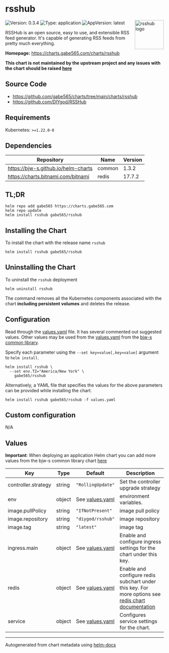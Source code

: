 # rsshub

<img src="https://camo.githubusercontent.com/79f2dcf6fb41b71619186b12eed25495fa55e20d3f21355798a2cb22703c6f8b/68747470733a2f2f692e6c6f6c692e6e65742f323031392f30342f32332f356362656237653431343134632e706e67" align="right" width="92" alt="rsshub logo">

![Version: 0.3.4](https://img.shields.io/badge/Version-0.3.4-informational?style=flat)
![Type: application](https://img.shields.io/badge/Type-application-informational?style=flat)
![AppVersion: latest](https://img.shields.io/badge/AppVersion-latest-informational?style=flat)

RSSHub is an open source, easy to use, and extensible RSS feed generator. It's capable of generating RSS feeds from pretty much everything.

**Homepage:** <https://charts.gabe565.com/charts/rsshub>

**This chart is not maintained by the upstream project and any issues with the chart should be raised [here](https://github.com/gabe565/charts/issues/new)**

## Source Code

* <https://github.com/gabe565/charts/tree/main/charts/rsshub>
* <https://github.com/DIYgod/RSSHub>

## Requirements

Kubernetes: `>=1.22.0-0`

## Dependencies

| Repository | Name | Version |
|------------|------|---------|
| <https://bjw-s.github.io/helm-charts> | common | 1.3.2 |
| <https://charts.bitnami.com/bitnami> | redis | 17.7.2 |

## TL;DR

```console
helm repo add gabe565 https://charts.gabe565.com
helm repo update
helm install rsshub gabe565/rsshub
```

## Installing the Chart

To install the chart with the release name `rsshub`

```console
helm install rsshub gabe565/rsshub
```

## Uninstalling the Chart

To uninstall the `rsshub` deployment

```console
helm uninstall rsshub
```

The command removes all the Kubernetes components associated with the chart **including persistent volumes** and deletes the release.

## Configuration

Read through the [values.yaml](./values.yaml) file. It has several commented out suggested values.
Other values may be used from the [values.yaml](https://github.com/bjw-s/helm-charts/tree/main/charts/library/common/values.yaml) from the [bjw-s common library](https://github.com/bjw-s/helm-charts/tree/main/charts/library/common).

Specify each parameter using the `--set key=value[,key=value]` argument to `helm install`.

```console
helm install rsshub \
  --set env.TZ="America/New York" \
    gabe565/rsshub
```

Alternatively, a YAML file that specifies the values for the above parameters can be provided while installing the chart.

```console
helm install rsshub gabe565/rsshub -f values.yaml
```

## Custom configuration

N/A

## Values

**Important**: When deploying an application Helm chart you can add more values from the bjw-s common library chart [here](https://github.com/bjw-s/helm-charts/tree/main/charts/library/common)

| Key | Type | Default | Description |
|-----|------|---------|-------------|
| controller.strategy | string | `"RollingUpdate"` | Set the controller upgrade strategy |
| env | object | See [values.yaml](./values.yaml) | environment variables. |
| image.pullPolicy | string | `"IfNotPresent"` | image pull policy |
| image.repository | string | `"diygod/rsshub"` | image repository |
| image.tag | string | `"latest"` | image tag |
| ingress.main | object | See [values.yaml](./values.yaml) | Enable and configure ingress settings for the chart under this key. |
| redis | object | See [values.yaml](./values.yaml) | Enable and configure redis subchart under this key.    For more options see [redis chart documentation](https://github.com/bitnami/charts/tree/master/bitnami/redis) |
| service | object | See [values.yaml](./values.yaml) | Configures service settings for the chart. |

---
Autogenerated from chart metadata using [helm-docs](https://github.com/norwoodj/helm-docs)
